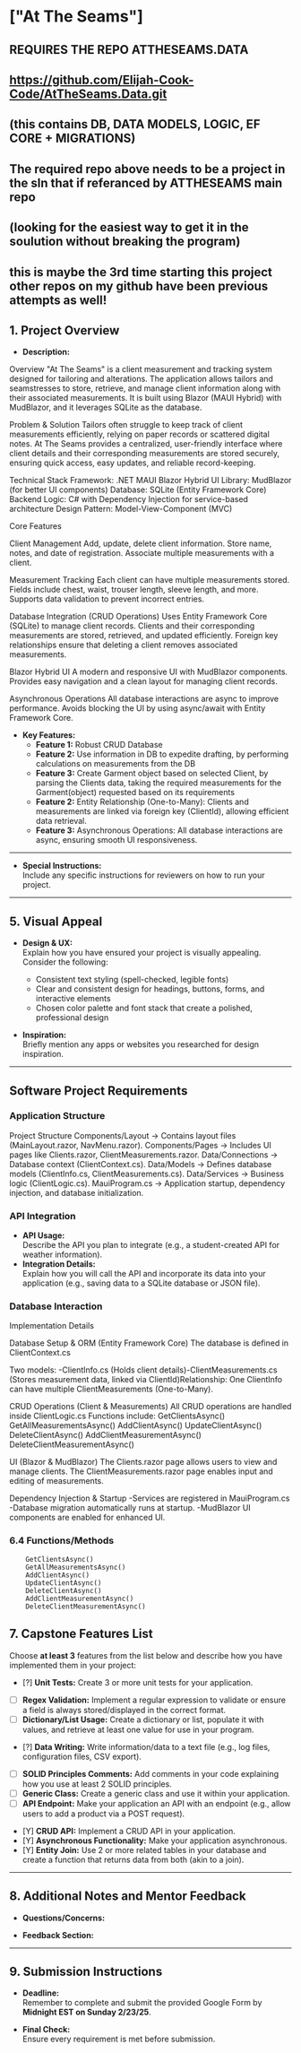 # ["At The Seams"]

## REQUIRES THE REPO ATTHESEAMS.DATA
## https://github.com/Elijah-Cook-Code/AtTheSeams.Data.git
## (this contains DB, DATA MODELS, LOGIC, EF CORE + MIGRATIONS)
## The required repo above needs to be a project in the sln that if referanced by ATTHESEAMS main repo
## (looking for the easiest way to get it in the soulution without breaking the program)

## this is maybe the 3rd time starting this project other repos on my github have been previous attempts as well!

## 1. Project Overview

- **Description:**
  
Overview
  "At The Seams" is a client measurement and tracking system designed for tailoring and alterations. The application allows tailors and seamstresses to store, retrieve, 
  and manage client information along with their associated measurements. It is built using Blazor (MAUI Hybrid) with MudBlazor, and it leverages SQLite as the database.

Problem & Solution
  Tailors often struggle to keep track of client measurements efficiently, relying on paper records or scattered digital notes. At The Seams provides a centralized, 
  user-friendly interface where client details and their corresponding measurements are stored securely, ensuring quick access, easy updates, and reliable record-keeping.

Technical Stack
    Framework: .NET MAUI Blazor Hybrid
    UI Library: MudBlazor (for better UI components)
    Database: SQLite (Entity Framework Core)
    Backend Logic: C# with Dependency Injection for service-based architecture
    Design Pattern: Model-View-Component (MVC)

Core Features

Client Management
    Add, update, delete client information.
    Store name, notes, and date of registration.
    Associate multiple measurements with a client.

Measurement Tracking
    Each client can have multiple measurements stored.
    Fields include chest, waist, trouser length, sleeve length, and more.
    Supports data validation to prevent incorrect entries.

Database Integration (CRUD Operations)
    Uses Entity Framework Core (SQLite) to manage client records.
    Clients and their corresponding measurements are stored, retrieved, and updated efficiently.
    Foreign key relationships ensure that deleting a client removes associated measurements.

Blazor Hybrid UI
    A modern and responsive UI with MudBlazor components.
    Provides easy navigation and a clean layout for managing client records.

Asynchronous Operations
    All database interactions are async to improve performance.
    Avoids blocking the UI by using async/await with Entity Framework Core.

- **Key Features:**  
  - **Feature 1:** Robust CRUD Database
  - **Feature 2:** Use information in DB to expedite drafting, by performing calculations on measurements from the DB
  - **Feature 3:** Create Garment object based on selected Client, by parsing the Clients data, taking the required measurements for the Garment(object) requested based on its requirements  
  - **Feature 2:** Entity Relationship (One-to-Many): Clients and measurements are linked via foreign key (ClientId), allowing efficient data retrieval.
  - **Feature 3:** Asynchronous Operations: All database interactions are async, ensuring smooth UI responsiveness.

--- 

- **Special Instructions:**  
  Include any specific instructions for reviewers on how to run your project.

---

## 5. Visual Appeal

- **Design & UX:**  
  Explain how you have ensured your project is visually appealing. Consider the following:
  - Consistent text styling (spell-checked, legible fonts)
  - Clear and consistent design for headings, buttons, forms, and interactive elements
  - Chosen color palette and font stack that create a polished, professional design

- **Inspiration:**  
  Briefly mention any apps or websites you researched for design inspiration.

---

## Software Project Requirements

### Application Structure
 
Project Structure
    Components/Layout → Contains layout files (MainLayout.razor, NavMenu.razor).
    Components/Pages → Includes UI pages like Clients.razor, ClientMeasurements.razor.
    Data/Connections → Database context (ClientContext.cs).
    Data/Models → Defines database models (ClientInfo.cs, ClientMeasurements.cs).
    Data/Services → Business logic (ClientLogic.cs).
    MauiProgram.cs → Application startup, dependency injection, and database initialization.

### API Integration

- **API Usage:**  
  Describe the API you plan to integrate (e.g., a student-created API for weather information).  
- **Integration Details:**  
  Explain how you will call the API and incorporate its data into your application (e.g., saving data to a SQLite database or JSON file).

### Database Interaction

Implementation Details

Database Setup & ORM (Entity Framework Core)
    The database is defined in ClientContext.cs​

Two models:
    -ClientInfo.cs (Holds client details)​
    -ClientMeasurements.cs (Stores measurement data, linked via ClientId)​
Relationship:
      One ClientInfo can have multiple ClientMeasurements (One-to-Many).

CRUD Operations (Client & Measurements)
    All CRUD operations are handled inside ClientLogic.cs​
Functions include:
        GetClientsAsync()
        GetAllMeasurementsAsync()
        AddClientAsync()
        UpdateClientAsync()
        DeleteClientAsync()
        AddClientMeasurementAsync()
        DeleteClientMeasurementAsync()

UI (Blazor & MudBlazor)
    The Clients.razor page allows users to view and manage clients.
    The ClientMeasurements.razor page enables input and editing of measurements.

Dependency Injection & Startup
    -Services are registered in MauiProgram.cs​
    -Database migration automatically runs at startup.
    -MudBlazor UI components are enabled for enhanced UI.

### 6.4 Functions/Methods
        
        GetClientsAsync()
        GetAllMeasurementsAsync()
        AddClientAsync()
        UpdateClientAsync()
        DeleteClientAsync()
        AddClientMeasurementAsync()
        DeleteClientMeasurementAsync()

## 7. Capstone Features List

Choose **at least 3** features from the list below and describe how you have implemented them in your project:

- [?] **Unit Tests:** Create 3 or more unit tests for your application.
- [ ] **Regex Validation:** Implement a regular expression to validate or ensure a field is always stored/displayed in the correct format.
- [ ] **Dictionary/List Usage:** Create a dictionary or list, populate it with values, and retrieve at least one value for use in your program.
- [?] **Data Writing:** Write information/data to a text file (e.g., log files, configuration files, CSV export).
- [ ] **SOLID Principles Comments:** Add comments in your code explaining how you use at least 2 SOLID principles.
- [ ] **Generic Class:** Create a generic class and use it within your application.
- [ ] **API Endpoint:** Make your application an API with an endpoint (e.g., allow users to add a product via a POST request).
- [Y] **CRUD API:** Implement a CRUD API in your application.
- [Y] **Asynchronous Functionality:** Make your application asynchronous.
- [Y] **Entity Join:** Use 2 or more related tables in your database and create a function that returns data from both (akin to a join).

---

## 8. Additional Notes and Mentor Feedback

- **Questions/Concerns:**  


- **Feedback Section:**  

---

## 9. Submission Instructions

- **Deadline:**  
  Remember to complete and submit the provided Google Form by **Midnight EST on Sunday 2/23/25**.
  
- **Final Check:**  
  Ensure every requirement is met before submission.

